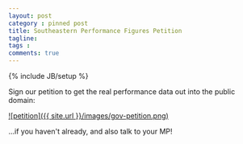 ```yaml
---
layout: post
category : pinned post
title: Southeastern Performance Figures Petition
tagline: 
tags : 
comments: true
---
```


{% include JB/setup %}


Sign our petition to get the real performance data out into the public domain:

<a href="https://petition.parliament.uk/petitions/125794" target="_blank">![petition]({{ site.url }}/images/gov-petition.png)</a>

...if you haven't already, and also talk to your MP!
